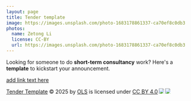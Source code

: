 ```yaml
---
layout: page
title: Tender template
image: https://images.unsplash.com/photo-1683178861337-ca70ef8c0db3
photos:
  name: Zetong Li
  license: CC-BY
  url: https://images.unsplash.com/photo-1683178861337-ca70ef8c0db3
---
```


Looking for someone to do **short-term consultancy** work? Here's a **template** to kickstart your announcement. 

[add link text here](https://docs.google.com/document/d/1SqC2jXyu3ke8QeQQnDpEEx3dZKWD8aBm_f1TueL1JuY/edit?usp=sharing)

<a href="https://docs.google.com/document/d/1SqC2jXyu3ke8QeQQnDpEEx3dZKWD8aBm_f1TueL1JuY/edit?tab=t.0">Tender Template</a> © 2025 by <a href="http://we-are-ols.org/">OLS</a> is licensed under <a href="https://creativecommons.org/licenses/by/4.0/">CC BY 4.0</a><img src="https://mirrors.creativecommons.org/presskit/icons/cc.svg" style="max-width: 1em;max-height:1em;margin-left: .2em;"><img src="https://mirrors.creativecommons.org/presskit/icons/by.svg" style="max-width: 1em;max-height:1em;margin-left: .2em;">

